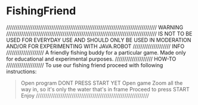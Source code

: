 # FishingFriend
//////////////////////////////////////////////////////////////////////////////// WARNING ////////////////////////////////////////////////////////////////////////////////
IS NOT TO BE USED FOR EVERYDAY USE AND SHOULD ONLY BE USED IN MODERATION AND/OR FOR EXPERIMENTING WITH JAVA.ROBOT
//////////////////// INFO ////////////////////
A friendly fishing buddy for a particular game.
Made only for educational and experimental purposes.
//////////////////// HOW-TO ////////////////////
To use our fishing friend proceed with following instructions:
> Open program
> DONT PRESS START YET
> Open game
> Zoom all the way in, so it's only the water that's in frame
> Proceed to press START
> Enjoy
////////////////////////////////////////////////////////////
